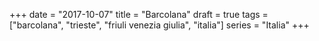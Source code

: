 +++
date = "2017-10-07"
title = "Barcolana"
draft = true
tags = ["barcolana", "trieste", "friuli venezia giulia", "italia"]
series = "Italia"
+++

